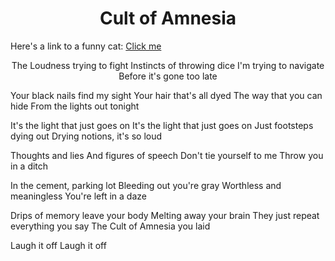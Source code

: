 
<head>
  <link href="https://fonts.google.com/share?selection.family=Caveat:wght@400..700|Ruslan+Display" rel=stylesheet">

  
</head>
<body>
<div>
<h1 style="text-align: center;"> <strong>Cult of Amnesia </strong> </h1>
</div>

<div style="width: fit-content; margin: 0 auto;">
<p> Here's a link to a funny cat:
<a href="https://www.youtube.com/shorts/NsMKvVdEPkw">Click me</a>
</p>

<p style="text-align: center;">
  The Loudness trying to fight
  Instincts of throwing dice
  I'm trying to navigate
  Before it's gone too late

  Your black nails find my sight
  Your hair that's all dyed
  The way that you can hide
  From the lights out tonight

  It's the light that just goes on
  It's the light that just goes on
  Just footsteps dying out
  Drying notions, it's so loud

  Thoughts and lies
  And figures of speech
  Don't tie yourself to me
  Throw you in a ditch

  In the cement, parking lot
  Bleeding out you're gray
  Worthless and meaningless
  You're left in a daze

  Drips of memory leave your body
  Melting away your brain
  They just repeat everything you say
  The Cult of Amnesia you laid

  Laugh it off
  Laugh it off
</p>
</div>
</body>
